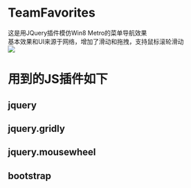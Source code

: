 # TeamFavorites

这是用JQuery插件模仿Win8 Metro的菜单导航效果  
基本效果和UI来源于网络，增加了滑动和拖拽，支持鼠标滚轮滑动  
<img src="http://photo.yupoo.com/leeolevis/EMvagrma/medish.jpg"></img>

# 用到的JS插件如下 #
jquery
-------------
jquery.gridly
-------------
jquery.mousewheel
-------------
bootstrap
-------------



